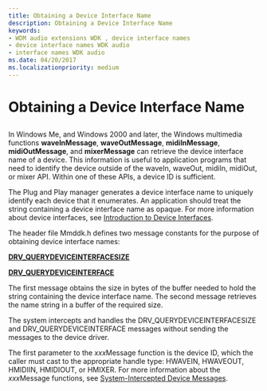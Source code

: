 ```yaml
---
title: Obtaining a Device Interface Name
description: Obtaining a Device Interface Name
keywords:
- WDM audio extensions WDK , device interface names
- device interface names WDK audio
- interface names WDK audio
ms.date: 04/20/2017
ms.localizationpriority: medium
---
```


# Obtaining a Device Interface Name


## <span id="obtaining_a_device_interface_name"></span><span id="OBTAINING_A_DEVICE_INTERFACE_NAME"></span>


In Windows Me, and Windows 2000 and later, the Windows multimedia functions **waveInMessage**, **waveOutMessage**, **midiInMessage**, **midiOutMessage**, and **mixerMessage** can retrieve the device interface name of a device. This information is useful to application programs that need to identify the device outside of the waveIn, waveOut, midiIn, midiOut, or mixer API. Within one of these APIs, a device ID is sufficient.

The Plug and Play manager generates a device interface name to uniquely identify each device that it enumerates. An application should treat the string containing a device interface name as opaque. For more information about device interfaces, see [Introduction to Device Interfaces](../install/overview-of-device-interface-classes.md).

The header file Mmddk.h defines two message constants for the purpose of obtaining device interface names:

[**DRV\_QUERYDEVICEINTERFACESIZE**](/previous-versions/windows/hardware/drivers/ff536364(v=vs.85))

[**DRV\_QUERYDEVICEINTERFACE**](/previous-versions/windows/hardware/drivers/ff536363(v=vs.85))

The first message obtains the size in bytes of the buffer needed to hold the string containing the device interface name. The second message retrieves the name string in a buffer of the required size.

The system intercepts and handles the DRV\_QUERYDEVICEINTERFACESIZE and DRV\_QUERYDEVICEINTERFACE messages without sending the messages to the device driver.

The first parameter to the *xxx*Message function is the device ID, which the caller must cast to the appropriate handle type: HWAVEIN, HWAVEOUT, HMIDIIN, HMIDIOUT, or HMIXER. For more information about the *xxx*Message functions, see [System-Intercepted Device Messages](system-intercepted-device-messages.md).

 

